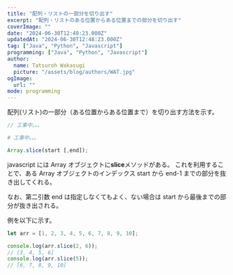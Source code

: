 ```yaml
---
title: "配列・リストの一部分を切り出す"
excerpt: "配列・リストのある位置からある位置までの部分を切り出す"
coverImage: ""
date: "2024-06-30T12:48:23.000Z"
updatedAt: "2024-06-30T12:48:23.000Z"
tag: ["Java", "Python", "Javascript"]
programming: ["Java", "Python", "Javascript"]
author:
  name: Tatsuroh Wakasugi
  picture: "/assets/blog/authors/WAT.jpg"
ogImage:
  url: ""
mode: programming
---
```


配列(リスト)の一部分（ある位置からある位置まで）を切り出す方法を示す。

<div class="note_content_by_programming_language" id="note_content_Java">

```java
// 工事中。。。
```

</div>
<div class="note_content_by_programming_language" id="note_content_Python">

```python
# 工事中。。。
```

</div>
<div class="note_content_by_programming_language" id="note_content_Javascript">

```javascript
Array.slice(start [,end]);
```

javascript には Array オブジェクトに**slice**メソッドがある。
これを利用することで、ある Array オブジェクトのインデックス start から end-1 までの部分を抜き出してくれる。

なお、第二引数 end は指定しなくてもよく、ない場合は start から最後までの部分が抜き出される。

例を以下に示す。

```javascript
let arr = [1, 2, 3, 4, 5, 6, 7, 8, 9, 10];

console.log(arr.slice(2, 6));
// [3, 4, 5, 6]
console.log(arr.slice(5));
// [6, 7, 8, 9, 10]
```

</div>
